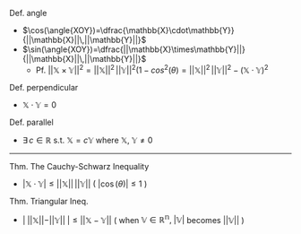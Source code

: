 
Def. angle
- $\cos(\angle{XOY})=\dfrac{\mathbb{X}\cdot\mathbb{Y}}{||\mathbb{X}||\,||\mathbb{Y}||}$
- $\sin(\angle{XOY})=\dfrac{||\mathbb{X}\times\mathbb{Y}||}{||\mathbb{X}||\,||\mathbb{Y}||}$
	- Pf.  ${||\mathbb{X}\times\mathbb{Y}||}^2=||\mathbb{X}||^2\,||\mathbb{Y}||^2(1-cos^2(\theta)=||\mathbb{X}||^2\,||\mathbb{Y}||^2-(\mathbb{X}\cdot\mathbb{Y})^2$

Def. perpendicular
- $\mathbb{X}\cdot\mathbb{Y}=0$

Def. parallel
- $\exists\,c\in\mathbb{R}$  s.t.  $\mathbb{X}=c\mathbb{Y}$  where  $\mathbb{X}$, $\mathbb{Y}\neq0$

---

Thm.  The Cauchy-Schwarz Inequality
- $|\mathbb{X}\cdot\mathbb{Y}|\leq||\mathbb{X}||\,||\mathbb{Y}||$    ( $|\cos(\theta)|\leq1$ )

Thm. Triangular Ineq.
- $|\;||\mathbb{X}||-||\mathbb{Y}||\;|\leq||\mathbb{X-Y}||$ 
   ( when $\mathbb{V}\in\mathbb{R^n},\;|\mathbb{V}|$ becomes $||\mathbb{V}||$ )
